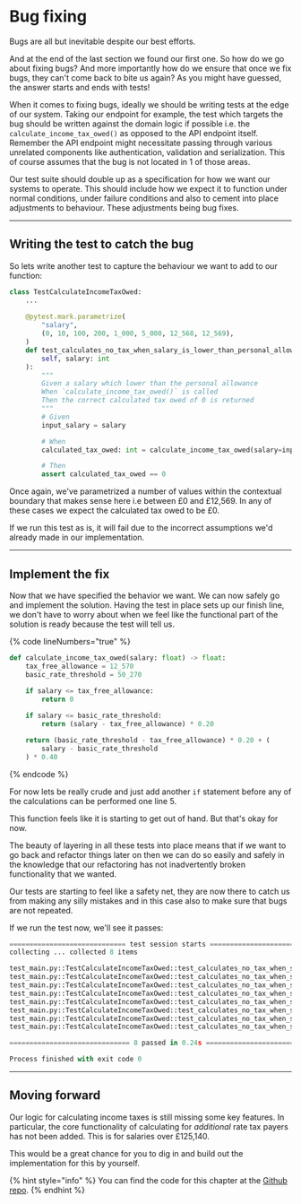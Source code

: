 # Bug fixing

Bugs are all but inevitable despite our best efforts.

And at the end of the last section we found our first one. So how do we go about fixing bugs? And more importantly how do we ensure that once we fix bugs, they can't come back to bite us again? As you might have guessed, the answer starts and ends with tests!&#x20;

When it comes to fixing bugs, ideally we should be writing tests at the edge of our system. Taking our endpoint for example, the test which targets the bug should be written against the domain logic if possible i.e. the `calculate_income_tax_owed()` as opposed to the API endpoint itself. Remember the API endpoint might necessitate passing through various unrelated components like authentication, validation and serialization. This of course assumes that the bug is not located in 1 of those areas.

Our test suite should double up as a specification for how we want our systems to operate. This should include how we expect it to function under normal conditions, under failure conditions and also to cement into place adjustments to behaviour. These adjustments being bug fixes.

***

## Writing the test to catch the bug

So lets write another test to capture the behaviour we want to add to our function:

```python
class TestCalculateIncomeTaxOwed:
    ...
     
    @pytest.mark.parametrize(
        "salary",
        (0, 10, 100, 200, 1_000, 5_000, 12_568, 12_569),
    )
    def test_calculates_no_tax_when_salary_is_lower_than_personal_allowance(
        self, salary: int
    ):
        """
        Given a salary which lower than the personal allowance
        When `calculate_income_tax_owed()` is called
        Then the correct calculated tax owed of 0 is returned
        """
        # Given
        input_salary = salary

        # When
        calculated_tax_owed: int = calculate_income_tax_owed(salary=input_salary)

        # Then
        assert calculated_tax_owed == 0
```

Once again, we've parametrized a number of values within the contextual boundary that makes sense here i.e between £0 and £12,569. In any of these cases we expect the calculated tax owed to be £0.&#x20;

If we run this test as is, it will fail due to the incorrect assumptions we'd already made in our implementation.

***

## Implement the fix

Now that we have specified the behavior we want. We can now safely go and implement the solution. Having the test in place sets up our finish line, we don't have to worry about when we feel like the functional part of the solution is ready because the test will tell us.

{% code lineNumbers="true" %}
```python
def calculate_income_tax_owed(salary: float) -> float:
    tax_free_allowance = 12_570
    basic_rate_threshold = 50_270
    
    if salary <= tax_free_allowance:
        return 0

    if salary <= basic_rate_threshold:
        return (salary - tax_free_allowance) * 0.20

    return (basic_rate_threshold - tax_free_allowance) * 0.20 + (
        salary - basic_rate_threshold
    ) * 0.40
```
{% endcode %}

For now lets be really crude and just add another `if` statement before any of the calculations can be performed one line 5.

This function feels like it is starting to get out of hand. But that's okay for now.&#x20;

The beauty of layering in all these tests into place means that if we want to go back and refactor things later on then we can do so easily and safely in the knowledge that our refactoring has not inadvertently broken functionality that we wanted.

Our tests are starting to feel like a safety net, they are now there to catch us from making any silly mistakes and in this case also to make sure that bugs are not repeated.

If we run the test now, we'll see it passes:

```python
============================= test session starts ==============================
collecting ... collected 8 items

test_main.py::TestCalculateIncomeTaxOwed::test_calculates_no_tax_when_salary_is_lower_than_personal_allowance[0] PASSED [ 12%]
test_main.py::TestCalculateIncomeTaxOwed::test_calculates_no_tax_when_salary_is_lower_than_personal_allowance[10] PASSED [ 25%]
test_main.py::TestCalculateIncomeTaxOwed::test_calculates_no_tax_when_salary_is_lower_than_personal_allowance[100] PASSED [ 37%]
test_main.py::TestCalculateIncomeTaxOwed::test_calculates_no_tax_when_salary_is_lower_than_personal_allowance[200] PASSED [ 50%]
test_main.py::TestCalculateIncomeTaxOwed::test_calculates_no_tax_when_salary_is_lower_than_personal_allowance[1000] PASSED [ 62%]
test_main.py::TestCalculateIncomeTaxOwed::test_calculates_no_tax_when_salary_is_lower_than_personal_allowance[5000] PASSED [ 75%]
test_main.py::TestCalculateIncomeTaxOwed::test_calculates_no_tax_when_salary_is_lower_than_personal_allowance[12568] PASSED [ 87%]
test_main.py::TestCalculateIncomeTaxOwed::test_calculates_no_tax_when_salary_is_lower_than_personal_allowance[12569] PASSED [100%]

============================== 8 passed in 0.24s ===============================

Process finished with exit code 0
```

***

## Moving forward

Our logic for calculating income taxes is still missing some key features. In particular, the core functionality of calculating for _additional_ rate tax payers has not been added. This is for salaries over £125,140.

This would be a great chance for you to dig in and build out the implementation for this by yourself.

{% hint style="info" %}
You can find the code for this chapter at the [Github repo](https://github.com/A-Ashiq/learning-python-with-tdd-building-an-application-part-three).
{% endhint %}
